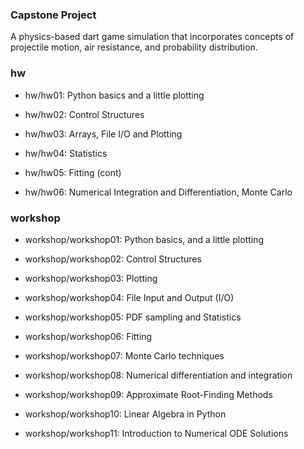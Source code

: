 <h3 align="left">Capstone Project</h3>

A physics-based dart game simulation that incorporates concepts of projectile motion, air resistance, and probability distribution.

<h3 align="left">hw</h3>

- hw/hw01: Python basics and a little plotting

- hw/hw02: Control Structures

- hw/hw03: Arrays, File I/O and Plotting

- hw/hw04: Statistics

- hw/hw05: Fitting (cont)

- hw/hw06: Numerical Integration and Differentiation, Monte Carlo

<h3 align="left">workshop</h3>

- workshop/workshop01: Python basics, and a little plotting

- workshop/workshop02: Control Structures

- workshop/workshop03: Plotting

- workshop/workshop04: File Input and Output (I/O)


- workshop/workshop05: PDF sampling and Statistics


- workshop/workshop06: Fitting


- workshop/workshop07: Monte Carlo techniques


- workshop/workshop08: Numerical differentiation and integration


- workshop/workshop09: Approximate Root-Finding Methods


- workshop/workshop10: Linear Algebra in Python


- workshop/workshop11: Introduction to Numerical ODE Solutions
